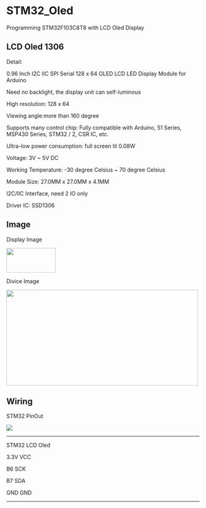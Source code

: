# STM32_Oled
Programming STM32F103C8T8 with LCD Oled Display

## LCD Oled 1306
Detail:

0.96 Inch I2C IIC SPI Serial 128 x 64 OLED LCD LED Display Module for Arduino

Need no backlight, the display unit can self-luminous

High resolution: 128 x 64

Viewing angle:more than 160 degree

Supports many control chip: Fully compatible with Arduino, 51 Series, MSP430 Series, STM32 / 2, CSR IC, etc.

Ultra-low power consumption: full screen lit 0.08W

Voltage: 3V ~ 5V DC

Working Temperature: -30 degree Celsius  ~ 70 degree Celsius

Module Size: 27.0MM x 27.0MM x 4.1MM

I2C/IIC Interface, need 2 IO only

Driver IC: SSD1306

## Image
Display Image

<img src="https://github.com/diystron/STM32_Oled/blob/main/image/display3.png" width="128" height="64" />

Divice Image

<img src="https://github.com/diystron/STM32_Oled/blob/main/image/device.jpg" width="500" height="250" />

## Wiring
STM32 PinOut

<img src="https://github.com/diystron/STM32_Oled/blob/main/image/Stm32f103_pinout_diagram.png"/>

-------------------------------

 STM32             LCD Oled
 
 3.3V              VCC
 
 B6                SCK
 
 B7                SDA
 
 GND               GND
 
------------------------------
